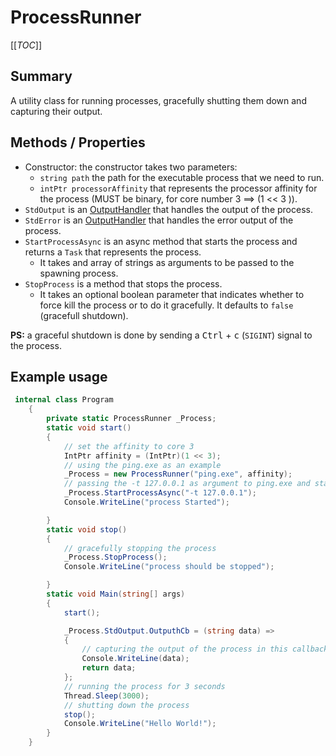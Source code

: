 # ProcessRunner

[[_TOC_]]

## Summary

A utility class for running processes, gracefully shutting them down and capturing their output.

## Methods / Properties

- Constructor: the constructor takes two parameters:
  - `string path` the path for the executable process that we need to run.
  - `intPtr processorAffinity` that represents the processor affinity for the process (MUST be binary, for core number 3 ==> (1 << 3 )).
- `StdOutput` is an [OutputHandler](output-handler.md) that handles the output of the process.
- `StdError` is an [OutputHandler](output-handler.md) that handles the error output of the process.
- `StartProcessAsync` is an async method that starts the process and returns a `Task` that represents the process.
  - It takes and array of strings as arguments to be passed to the spawning process.
- `StopProcess` is a method that stops the process.
  - It takes an optional boolean parameter that indicates whether to force kill the process or to do it gracefully. It defaults to `false` (gracefull shutdown).

**PS:** a graceful shutdown is done by sending a <kbd>Ctrl</kbd> + <kbd>c</kbd> (`SIGINT`) signal to the process.

## Example usage

```csharp
 internal class Program
    {
        private static ProcessRunner _Process;
        static void start()
        {
            // set the affinity to core 3
            IntPtr affinity = (IntPtr)(1 << 3);
            // using the ping.exe as an example
            _Process = new ProcessRunner("ping.exe", affinity);
            // passing the -t 127.0.0.1 as argument to ping.exe and starting the process
            _Process.StartProcessAsync("-t 127.0.0.1");
            Console.WriteLine("process Started");

        }
        static void stop()
        {
            // gracefully stopping the process
            _Process.StopProcess();
            Console.WriteLine("process should be stopped");

        }
        static void Main(string[] args)
        {
            start();

            _Process.StdOutput.OutputhCb = (string data) =>
            {
                // capturing the output of the process in this callback function
                Console.WriteLine(data);
                return data;
            };
            // running the process for 3 seconds
            Thread.Sleep(3000);
            // shutting down the process
            stop();
            Console.WriteLine("Hello World!");
        }
    }
```
